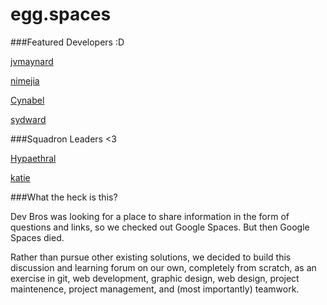 # egg.spaces

###Featured Developers :D

[jvmaynard](https://github.com/jvmaynard)

[nimejia](https://github.com/nimejia)

[Cynabel](https://github.com/cynabel)

[sydward](https://github.com/radiohYbrid)

###Squadron Leaders <3

[Hypaethral](https://github.com/Hypaethral)

[katie](https://github.com/dnaf)

###What the heck is this?

Dev Bros was looking for a place to share information in the form of questions and links, so we checked out Google Spaces. But then Google Spaces died.

Rather than pursue other existing solutions, we decided to build this discussion and learning forum on our own, completely from scratch, as an exercise in git, web development, graphic design, web design, project maintenence, project management, and (most importantly) teamwork.